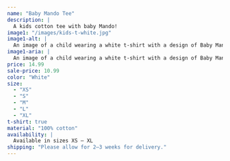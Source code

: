 ```yaml
---
name: "Baby Mando Tee"
description: |
  A kids cotton tee with baby Mando!
image1: "/images/kids-t-white.jpg"
image1-alt: |
  An image of a child wearing a white t-shirt with a design of Baby Mandalorian on the front.
image1-aria: |
  An image of a child wearing a white t-shirt with a design of Baby Mandalorian on the front.
price: 14.99
sale-price: 10.99
color: "White"
size:
  - "XS"
  - "S"
  - "M"
  - "L"
  - "XL"
t-shirt: true
material: "100% cotton"
availability: |
  Available in sizes XS – XL
shipping: "Please allow for 2–3 weeks for delivery."
---
```

